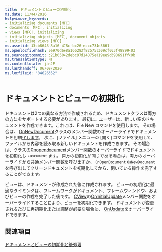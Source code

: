 ```yaml
---
title: ドキュメントとビューの初期化
ms.date: 11/04/2016
helpviewer_keywords:
- initializing documents [MFC]
- documents [MFC], initializing
- views [MFC], initializing
- initializing objects [MFC], document objects
- initializing views [MFC]
ms.assetid: 33cb8643-8a16-478c-bc26-eccc734e3661
ms.openlocfilehash: 0e970d6e8a166283f82575b309cf023f48899403
ms.sourcegitcommit: c21b05042debc97d14875e019ee9d698691ffc0b
ms.translationtype: MT
ms.contentlocale: ja-JP
ms.lasthandoff: 06/09/2020
ms.locfileid: "84626352"
---
```

# <a name="initializing-documents-and-views"></a>ドキュメントとビューの初期化

ドキュメントは2つの異なる方法で作成されるため、ドキュメントクラスは両方の方法をサポートする必要があります。 最初に、ユーザーは、新しい空のドキュメントを作成できます。これには、File New コマンドを使用します。 その場合は、 [OnNewDocument](reference/cdocument-class.md#onnewdocument)クラスのメンバー関数のオーバーライドでドキュメントを初期[化します](reference/cdocument-class.md)。 次に、[ファイル] メニューの [開く] コマンドを使用して、ファイルから内容を読み取る新しいドキュメントを作成できます。 その場合は、クラスの[Onopendocument](reference/cdocument-class.md#onopendocument)メンバー関数のオーバーライドでドキュメントを初期化し `CDocument` ます。 両方の初期化が同じである場合は、両方のオーバーライドから共通メンバー関数を呼び出すか、 `OnOpenDocument` `OnNewDocument` を呼び出してクリーンドキュメントを初期化してから、開いている操作を完了することができます。

ビューは、ドキュメントが作成された後に作成されます。 ビューの初期化に最適なタイミングは、フレームワークがドキュメント、フレームウィンドウ、およびビューの作成を完了した後です。 [CView](reference/cview-class.md)の[OnInitialUpdate](reference/cview-class.md#oninitialupdate)メンバー関数をオーバーライドすることにより、ビューを初期化できます。 ドキュメントが変更されるたびに再初期化または調整が必要な場合は、 [OnUpdate](reference/cview-class.md#onupdate)をオーバーライドできます。

## <a name="see-also"></a>関連項目

[ドキュメントとビューの初期化と後処理](initializing-and-cleaning-up-documents-and-views.md)
